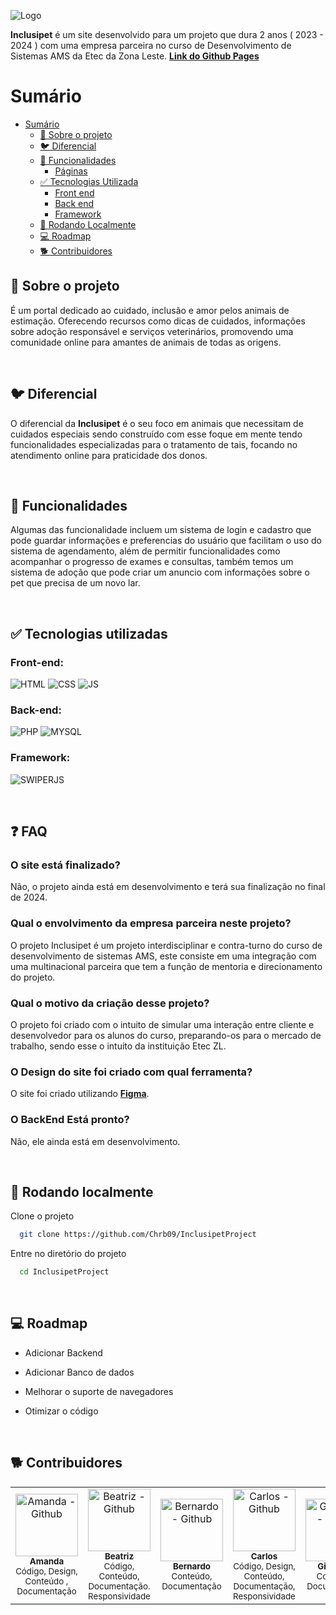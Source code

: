 ![Logo](https://raw.githubusercontent.com/Chrb09/Inclusipet-Project/master/img/Logo/InclusipetREADME.png)

**Inclusipet** é um site desenvolvido para um projeto que dura 2 anos ( 2023 - 2024 ) com uma empresa parceira no curso de Desenvolvimento de Sistemas AMS da Etec da Zona Leste. [**Link do Github Pages**](https://chrb09.github.io/InclusipetProject/)

# Sumário

- [Sumário](#sumário)
  - [🤔 Sobre o projeto](#-sobre-o-projeto)
  - [🐦 Diferencial](#-diferencial)
  - [📖 Funcionalidades](#-funcionalidades)
    - [Páginas](#páginas)
  - [✅ Tecnologias Utilizada](#-tecnologias-utilizadas)
    - [Front end](#front-end-)
    - [Back end](#back-end-)
    - [Framework ](#framework)
  - [📁 Rodando Localmente](#-rodando-localmente)
  - [💻 Roadmap](#-roadmap)
  - [🐕 Contribuidores](#-contribuidores)

## 🤔 Sobre o projeto

É um portal dedicado ao cuidado, inclusão e amor pelos animais de estimação. Oferecendo recursos como dicas de cuidados, informações sobre adoção responsável e serviços veterinários, promovendo uma comunidade online para amantes de animais de todas as origens.

<br>

## 🐦 Diferencial

O diferencial da **Inclusipet** é o seu foco em animais que necessitam de cuidados especiais sendo construído com esse foque em mente tendo funcionalidades especializadas para o tratamento de tais, focando no atendimento online para praticidade dos donos.

<br>

## 📖 Funcionalidades

Algumas das funcionalidade incluem um sistema de login e cadastro que pode guardar informações e preferencias do usuário que facilitam o uso do sistema de agendamento, além de permitir funcionalidades como acompanhar o progresso de exames e consultas, também temos um sistema de adoção que pode criar um anuncio com informações sobre o pet que precisa de um novo lar.

<br>

## ✅ Tecnologias utilizadas

### Front-end: <br>

![HTML](https://img.shields.io/badge/HTML-574DBD?style=for-the-badge&logo=html5&logoColor=white)
![CSS](https://img.shields.io/badge/CSS-574DBD?&style=for-the-badge&logo=css3&logoColor=white)
![JS](https://img.shields.io/badge/JavaScript-574DBD?style=for-the-badge&logo=javascript&logoColor=white)

### Back-end: <br>

![PHP](https://img.shields.io/badge/PHP-574DBD?style=for-the-badge&logo=php&logoColor=white)
![MYSQL](https://img.shields.io/badge/MySQL-574DBD?style=for-the-badge&logo=mysql&logoColor=white)

### Framework:

![SWIPERJS](https://img.shields.io/badge/Swiper.JS-574DBD?style=for-the-badge&logo=swiper&logoColor=white)

<br>

## ❓ FAQ

### **O site está finalizado?**

Não, o projeto ainda está em desenvolvimento e terá sua finalização no final de 2024.

### **Qual o envolvimento da empresa parceira neste projeto?**

O projeto Inclusipet é um projeto interdisciplinar e contra-turno do curso de desenvolvimento de sistemas AMS, este consiste em uma integração com uma multinacional parceira que tem a função de mentoria e direcionamento do projeto.

### **Qual o motivo da criação desse projeto?**

O projeto foi criado com o intuito de simular uma interação entre cliente e desenvolvedor para os alunos do curso, preparando-os para o mercado de trabalho, sendo esse o intuito da instituição Etec ZL.

### **O Design do site foi criado com qual ferramenta?**

O site foi criado utilizando [ **Figma**](https://www.figma.com/file/L4PJEj1teaiU0Gs0vkBkwf/Figma-Inclusipet-Oficial?type=design&node-id=0-1&mode=design&t=fGISzfXShJrtB8nw-0).

### **O BackEnd Está pronto?**

Não, ele ainda está em desenvolvimento.

<br>

## 📁 Rodando localmente

Clone o projeto

```bash
  git clone https://github.com/Chrb09/InclusipetProject
```

Entre no diretório do projeto

```bash
  cd InclusipetProject
```

<br>

## 💻 Roadmap

- Adicionar Backend

- Adicionar Banco de dados

- Melhorar o suporte de navegadores

- Otimizar o código

<br>

## 🐕 Contribuidores

<div align=center>
  <table>
    <tr>
      <td align="center">
        <a href="https://github.com/Amanda093">
          <img src="https://avatars.githubusercontent.com/u/138123400?v=4" width="100px;" alt="Amanda - Github"/><br>
          <sub>
            <b>Amanda</b>
          </sub> <br>
        </a>
        <sub>
          Código, Design, Conteúdo , Documentação
        </sub>
      </td>
      <td align="center">
        <a href="https://github.com/Beatriz02020">
          <img src="https://avatars.githubusercontent.com/u/133404301?v=4" width="100px;" alt="Beatriz - Github"/><br>
          <sub>
            <b>Beatriz</b>
          </sub> <br>
        </a>
        <sub>
            Código, Conteúdo, Documentação. Responsividade
          </sub>
      </td>
      </td>
      <td align="center">
        <a href="https://github.com/BernardoVxexra">
          <img src="https://avatars.githubusercontent.com/u/142687809?v=4" width="100px;" alt="Bernardo - Github"/><br>
          <sub>
            <b>Bernardo</b>
          </sub> <br> 
        </a>
        <sub>
            Conteúdo, Documentação
        </sub>
      </td>
      <td align="center">
        <a href="https://github.com/Chrb09">
          <img src="https://avatars.githubusercontent.com/u/132484542?v=4" width="100px;" alt="Carlos - Github"/><br>
          <sub>
              <b>Carlos</b>
            </sub> <br>
        </a>
        <sub>
            Código, Design, Conteúdo, Documentação, Responsividade
          </sub>
      </td>
      </td>
      <td align="center">
        <a href="https://github.com/GiovannaAdantas">
          <img src="https://avatars.githubusercontent.com/u/133404091?v=4" width="100px;" alt="Giovanna - Github"/><br>
          <sub>
            <b>Giovanna</b>
          </sub> <br>
        </a>
        <sub>
            Conteúdo, Documentação
          </sub>
      </td>
    </tr>
  </table>
<div>
